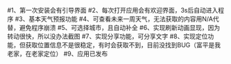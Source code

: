 #1、第一次安装会有引导界面
#2、每次打开应用会有欢迎界面，3s后自动进入程序
#3、基本天气预报功能
#4、可查看未来一周天气，无法获取的内容用N/A代替，避免程序崩溃
#5、可选择城市，且自动补全
#6、实现刷新动画显现，因为转动很快，所以没办法截图
#7、实现分享功能，可分享文字
#8、实现定位功能，但获取位置信息不是很稳定，有时会获取不到，目前没找到BUG（富平是我老家，在老家定位）
#9、应用已发布